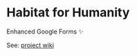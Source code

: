 # Habitat for Humanity

Enhanced Google Forms ✨

See: [project wiki](https://github.com/rubyforgood/habitatebsv/wiki)

